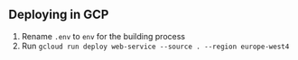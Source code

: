 


## Deploying in GCP

1. Rename `.env` to `env` for the building process
2. Run `gcloud run deploy web-service --source . --region europe-west4`